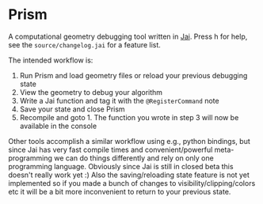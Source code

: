 Prism
=====

A computational geometry debugging tool written in [Jai](https://youtu.be/TH9VCN6UkyQ).  Press h for help, see the `source/changelog.jai` for a feature list.

The intended workflow is:

1. Run Prism and load geometry files or reload your previous debugging state
2. View the geometry to debug your algorithm
3. Write a Jai function and tag it with the `@RegisterCommand` note
4. Save your state and close Prism
5. Recompile and goto 1. The function you wrote in step 3 will now be available in the console

Other tools accomplish a similar workflow using e.g., python bindings, but since Jai has very fast compile times and convenient/powerful meta-programming we can do things differently and rely on only one programming language.  Obviously since Jai is still in closed beta this doesn't really work yet :) Also the saving/reloading state feature is not yet implemented so if you made a bunch of changes to visibility/clipping/colors etc it will be a bit more inconvenient to return to your previous state.
